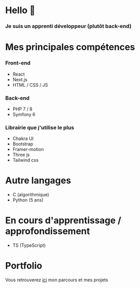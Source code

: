 # Hello 👋
### Je suis un apprenti développeur (plutôt back-end)

# Mes principales compétences
### Front-end
- React
- Next.js
- HTML / CSS / JS

### Back-end
- PHP 7 / 8
- Symfony 6

### Librairie que j'utilise le plus
- Chakra UI
- Bootstrap
- Framer-motion
- Three js
- Tailwind css

# Autre langages 
- C (algorithmique)
- Python (5 ans)

# En cours d'apprentissage / approfondissement
- TS (TypeScript)

# Portfolio
Vous retrouverez [ici](https://tomlau.vercel.app/) mon parcours et mes projets
